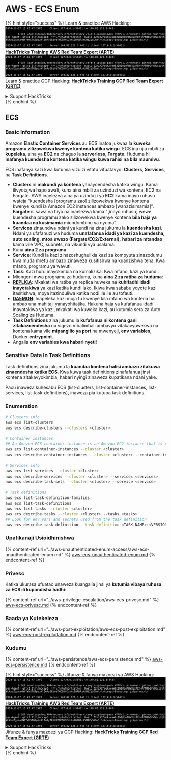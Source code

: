 # AWS - ECS Enum

{% hint style="success" %}
Learn & practice AWS Hacking:<img src="../../../.gitbook/assets/image (1).png" alt="" data-size="line">[**HackTricks Training AWS Red Team Expert (ARTE)**](https://training.hacktricks.xyz/courses/arte)<img src="../../../.gitbook/assets/image (1).png" alt="" data-size="line">\
Learn & practice GCP Hacking: <img src="../../../.gitbook/assets/image (2).png" alt="" data-size="line">[**HackTricks Training GCP Red Team Expert (GRTE)**<img src="../../../.gitbook/assets/image (2).png" alt="" data-size="line">](https://training.hacktricks.xyz/courses/grte)

<details>

<summary>Support HackTricks</summary>

* Check the [**subscription plans**](https://github.com/sponsors/carlospolop)!
* **Join the** 💬 [**Discord group**](https://discord.gg/hRep4RUj7f) or the [**telegram group**](https://t.me/peass) or **follow** us on **Twitter** 🐦 [**@hacktricks\_live**](https://twitter.com/hacktricks\_live)**.**
* **Share hacking tricks by submitting PRs to the** [**HackTricks**](https://github.com/carlospolop/hacktricks) and [**HackTricks Cloud**](https://github.com/carlospolop/hacktricks-cloud) github repos.

</details>
{% endhint %}

## ECS

### Basic Information

Amazon **Elastic Container Services** au ECS inatoa jukwaa la **kuweka programu zilizowekwa kwenye kontena katika wingu**. ECS ina njia mbili za **kupeleka**, aina ya **EC2** na chaguo la **serverless**, **Fargate**. Huduma hii **inafanya kuendesha kontena katika wingu kuwa rahisi na bila maumivu**.

ECS inafanya kazi kwa kutumia vizuizi vitatu vifuatavyo: **Clusters**, **Services**, na **Task Definitions**.

* **Clusters** ni **makundi ya kontena** yanayoendesha katika wingu. Kama ilivyotajwa hapo awali, kuna aina mbili za uzinduzi wa kontena, EC2 na Fargate. AWS inaelezea aina ya uzinduzi ya **EC2** kama inayo ruhusu wateja “kuendesha \[programu zao] zilizowekwa kwenye kontena kwenye kundi la Amazon EC2 instances ambazo \[wanazisimamia]”. **Fargate** ni sawa na hiyo na inaelezwa kama “\[inayo ruhusu] wewe kuendesha programu zako zilizowekwa kwenye kontena **bila haja ya kuandaa na kusimamia** miundombinu ya nyuma”.
* **Services** zinaundwa ndani ya kundi na zina jukumu la **kuendesha kazi**. Ndani ya ufafanuzi wa huduma **unafafanua idadi ya kazi za kuendesha, auto scaling, mtoa uwezo (Fargate/EC2/External),** **habari za mtandao** kama vile VPC, subnets, na vikundi vya usalama.
* Kuna **aina 2 za programu**:
* **Service**: Kundi la kazi zinazoshughulikia kazi za kompyuta zinazodumu kwa muda mrefu ambazo zinaweza kusitishwa na kuanzishwa tena. Kwa mfano, programu ya wavuti.
* **Task**: Kazi huru inayokimbia na kumalizika. Kwa mfano, kazi ya kundi.
* Miongoni mwa programu za huduma, kuna **aina 2 za ratiba za huduma**:
* [**REPLICA**](https://docs.aws.amazon.com/AmazonECS/latest/developerguide/ecs\_services.html): Mkakati wa ratiba ya replica huweka na **kuhifadhi idadi inayotakiwa** ya kazi katika kundi lako. Ikiwa kwa sababu yoyote kazi itasitishwa, mpya itazinduliwa katika nodi ile ile au tofauti.
* [**DAEMON**](https://docs.aws.amazon.com/AmazonECS/latest/developerguide/ecs\_services.html): Inapeleka kazi moja tu kwenye kila mfano wa kontena hai ambao una mahitaji yanayohitajika. Hakuna haja ya kufafanua idadi inayotakiwa ya kazi, mkakati wa kuweka kazi, au kutumia sera za Auto Scaling za Huduma.
* **Task Definitions** zina jukumu la **kufafanua ni kontena gani zitakazoendesha** na vigezo mbalimbali ambavyo vitakavyowekwa na kontena kama vile **mipangilio ya port** na mwenyeji, **env variables**, Docker **entrypoint**...
* Angalia **env variables kwa habari nyeti**!

### Sensitive Data In Task Definitions

Task definitions zina jukumu la **kuandaa kontena halisi ambazo zitakuwa zinaendesha katika ECS**. Kwa kuwa task definitions zinafafanua jinsi kontena zitakavyokimbia, habari nyingi zinaweza kupatikana ndani yake.

Pacu inaweza kuhesabu ECS (list-clusters, list-container-instances, list-services, list-task-definitions), inaweza pia kutupa task definitions.

### Enumeration
```bash
# Clusters info
aws ecs list-clusters
aws ecs describe-clusters --clusters <cluster>

# Container instances
## An Amazon ECS container instance is an Amazon EC2 instance that is running the Amazon ECS container agent and has been registered into an Amazon ECS cluster.
aws ecs list-container-instances --cluster <cluster>
aws ecs describe-container-instances --cluster <cluster> --container-instances <container_instance_arn>

# Services info
aws ecs list-services --cluster <cluster>
aws ecs describe-services --cluster <cluster> --services <services>
aws ecs describe-task-sets --cluster <cluster> --service <service>

# Task definitions
aws ecs list-task-definition-families
aws ecs list-task-definitions
aws ecs list-tasks --cluster <cluster>
aws ecs describe-tasks --cluster <cluster> --tasks <tasks>
## Look for env vars and secrets used from the task definition
aws ecs describe-task-definition --task-definition <TASK_NAME>:<VERSION>
```
### Upatikanaji Usioidhinishwa

{% content-ref url="../aws-unauthenticated-enum-access/aws-ecs-unauthenticated-enum.md" %}
[aws-ecs-unauthenticated-enum.md](../aws-unauthenticated-enum-access/aws-ecs-unauthenticated-enum.md)
{% endcontent-ref %}

### Privesc

Katika ukurasa ufuatao unaweza kuangalia jinsi ya **kutumia vibaya ruhusa za ECS ili kupandisha hadhi**:

{% content-ref url="../aws-privilege-escalation/aws-ecs-privesc.md" %}
[aws-ecs-privesc.md](../aws-privilege-escalation/aws-ecs-privesc.md)
{% endcontent-ref %}

### Baada ya Kutekeleza

{% content-ref url="../aws-post-exploitation/aws-ecs-post-exploitation.md" %}
[aws-ecs-post-exploitation.md](../aws-post-exploitation/aws-ecs-post-exploitation.md)
{% endcontent-ref %}

### Kudumu

{% content-ref url="../aws-persistence/aws-ecs-persistence.md" %}
[aws-ecs-persistence.md](../aws-persistence/aws-ecs-persistence.md)
{% endcontent-ref %}

{% hint style="success" %}
Jifunze & fanya mazoezi ya AWS Hacking:<img src="../../../.gitbook/assets/image (1).png" alt="" data-size="line">[**HackTricks Training AWS Red Team Expert (ARTE)**](https://training.hacktricks.xyz/courses/arte)<img src="../../../.gitbook/assets/image (1).png" alt="" data-size="line">\
Jifunze & fanya mazoezi ya GCP Hacking: <img src="../../../.gitbook/assets/image (2).png" alt="" data-size="line">[**HackTricks Training GCP Red Team Expert (GRTE)**<img src="../../../.gitbook/assets/image (2).png" alt="" data-size="line">](https://training.hacktricks.xyz/courses/grte)

<details>

<summary>Support HackTricks</summary>

* Angalia [**mpango wa usajili**](https://github.com/sponsors/carlospolop)!
* **Jiunge na** 💬 [**kikundi cha Discord**](https://discord.gg/hRep4RUj7f) au [**kikundi cha telegram**](https://t.me/peass) au **tufuatilie** kwenye **Twitter** 🐦 [**@hacktricks\_live**](https://twitter.com/hacktricks\_live)**.**
* **Shiriki mbinu za udukuzi kwa kuwasilisha PRs kwa** [**HackTricks**](https://github.com/carlospolop/hacktricks) na [**HackTricks Cloud**](https://github.com/carlospolop/hacktricks-cloud) repos za github.

</details>
{% endhint %}
